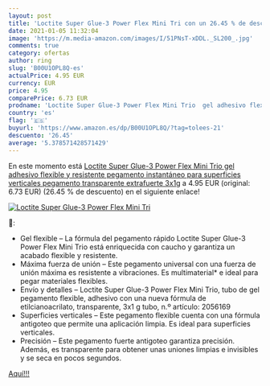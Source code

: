 ```yaml
---
layout: post
title: 'Loctite Super Glue-3 Power Flex Mini Tri con un 26.45 % de descuento'
date: 2021-01-05 11:32:04
image: 'https://m.media-amazon.com/images/I/51PNsT-xDDL._SL200_.jpg'
comments: true
category: ofertas
author: ring
slug: 'B00U1OPL8Q-es'
actualPrice: 4.95 EUR
currency: EUR
price: 4.95
comparePrice: 6.73 EUR
prodname: 'Loctite Super Glue-3 Power Flex Mini Trio  gel adhesivo flexible y resistente  pegamento instantáneo para superficies verticales  pegamento transparente extrafuerte  3x1g'
country: 'es'
flag: '🇪🇸'
buyurl: 'https://www.amazon.es/dp/B00U1OPL8Q/?tag=tolees-21'
descuento: '26.45'
average: '5.378571428571429'
---
```


En este momento está [Loctite Super Glue-3 Power Flex Mini Trio  gel adhesivo flexible y resistente  pegamento instantáneo para superficies verticales  pegamento transparente extrafuerte  3x1g](https://www.amazon.es/dp/B00U1OPL8Q/?tag=tolees-21) a 4.95 EUR (original: 6.73 EUR) (26.45 %  de descuento) en el siguiente enlace!

[![Loctite Super Glue-3 Power Flex Mini Tri](https://m.media-amazon.com/images/I/51PNsT-xDDL._SL200_.jpg)](https://www.amazon.es/dp/B00U1OPL8Q/?tag=tolees-21)

🔎:

- Gel flexible – La fórmula del pegamento rápido Loctite Super Glue-3 Power Flex Mini Trio está enriquecida con caucho y garantiza un acabado flexible y resistente.
- Máxima fuerza de unión – Este pegamento universal con una fuerza de unión máxima es resistente a vibraciones. Es multimaterial* e ideal para pegar materiales flexibles.
- Envío y detalles – Loctite Super Glue-3 Power Flex Mini Trio, tubo de gel pegamento flexible, adhesivo con una nueva fórmula de etilcianoacrilato, transparente, 3x1 g tubo, n.º artículo: 2056169
- Superficies verticales – Este pegamento flexible cuenta con una fórmula antigoteo que permite una aplicación limpia. Es ideal para superficies verticales.
- Precisión – Este pegamento fuerte antigoteo garantiza precisión. Además, es transparente para obtener unas uniones limpias e invisibles y se seca en pocos segundos.

[Aquí!!!](https://www.amazon.es/dp/B00U1OPL8Q/?tag=tolees-21)
